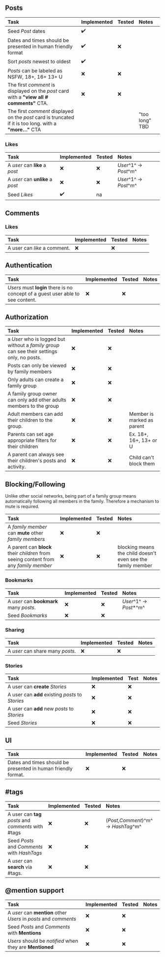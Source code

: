 ## Posts

| Task                                                                                                    | Implemented        | Tested | Notes          |
|:--------------------------------------------------------------------------------------------------------|:-------------------|:-------|:---------------|
| Seed *Post* dates                                                                                       | :heavy_check_mark: |        |                |
| Dates and times should be presented in human friendly format                                            | :heavy_check_mark: | :x:    |                |
| Sort *posts* newest to oldest                                                                           | :heavy_check_mark: |        |                |
| *Posts* can be labeled as NSFW, 18+, 16+ 13+ U                                                          | :x:                | :x:    |                |
| The first *comment* is displayed on the *post* card with a **"view all # comments"** CTA.               | :x:                | :x:    |                |
| The first *comment* displayed on the *post* card is truncated if it is too long. with a **"more…"** CTA |                    |        | "too long" TBD |

### Likes

| Task                             | Implemented        | Tested | Notes                 |
|:---------------------------------|:-------------------|:-------|:----------------------|
| A *user* can **like** a *post*   | :x:                | :x:    | *User*^1^ → *Post*^m^ |
| A *user* can **unlike** a *post* | :x:                | :x:    | *User*^1^ → *Post*^m^ |
| Seed *Likes*                     | :heavy_check_mark: | na     |                       |

## Comments

### Likes

| Task                         | Implemented | Tested | Notes |
|:-----------------------------|:------------|:-------|:------|
| A user can *like* a comment. | :x:         | :x:    |       |

## Authentication

| Task                                                                             | Implemented | Tested | Notes |
|:---------------------------------------------------------------------------------|:------------|:-------|:------|
| *Users* must **login** there is no concept of a guest user able  to see content. | :x:         | :x:    |       |

## Authorization

| Task                                                                                       | Implemented | Tested | Notes                      |
|:-------------------------------------------------------------------------------------------|:------------|:-------|:---------------------------|
| a *User* who is logged but without a *family group* can see their settings only, no posts. | :x:         | :x:    |                            |
| Posts can only be viewed by family members                                                 | :x:         | :x:    |                            |
| Only adults can create a family group                                                      | :x:         | :x:    |                            |
| A family group owner can only add other adults members to the group                        | :x:         | :x:    |                            |
| Adult members can add their children to the group.                                         | :x:         | :x:    | Member is marked as parent |
| Parents can set age appropriate filters for their children                                 | :x:         | :x:    | Ex. 18+, 16+, 13+ or U     |
| A parent can always see their children's posts and activity.                               | :x:         | :x:    | Child can't block them     |

## Blocking/Following

Unlike other social networks, being part of a family group means
automatically following all members in the family. Therefore a mechanism
to mute is required.

| Task                                                                                 | Implemented | Tested | Notes                                                       |
|:-------------------------------------------------------------------------------------|:------------|:-------|:------------------------------------------------------------|
| A *family member* can **mute** other *family members*                                | :x:         | :x:    |                                                             |
| A parent can **block** their *children* from seeing content from any *family member* | :x:         | :x:    | blocking means the child doesn't even see the family member |

### Bookmarks

| Task                                    | Implemented | Tested | Notes                  |
|:----------------------------------------|:------------|:-------|:-----------------------|
| A *user* can **bookmark** many *posts*. | :x:         | :x:    | *User*^1^ → *Post**^m^ |
| Seed *Bookmarks*                        | :x:         | :x:    |                        |

### Sharing

| Task                             | Implemented | Tested | Notes |
|:---------------------------------|:------------|:-------|:------|
| A *user* can share many *posts*. | :x:         | :x:    |       |

### Stories

| Task                                             | Implemented | Test | Notes |
|:-------------------------------------------------|:------------|:-----|:------|
| A user can **create** *Stories*                  | :x:         | :x:  |       |
| A user can **add** existing *posts* to *Stories* | :x:         | :x:  |       |
| A user can **add** new *posts* to *Stories*      | :x:         | :x:  |       |
| Seed *Stories*                                   | :x:         | :x:  |       |


## UI

| Task                                                          | Implemented | Tested | Notes |
|:--------------------------------------------------------------|:------------|:-------|:------|
| Dates and times should be presented in human friendly format. | :x:         | :x:    |       |

## \#tags

| Task                                                 | Implemented | Tested | Notes                              |
|:-----------------------------------------------------|:------------|:-------|:-----------------------------------|
| A user can **tag** *posts* and *comments* with #tags | :x:         | :x:    | (*Post,Comment*)^m^ → *HashTag*^m^ |
| Seed *Posts* and *Comments* with *HashTags*          | :x:         | :x:    |                                    |
| A *user* can **search** via #tags.                   | :x:         | :x:    |                                    |

## @mention support

| Task                                                             | Implemented | Tested | Notes |
|:-----------------------------------------------------------------|:------------|:-------|:------|
| A *user* can **mention** other *Users* in *posts* and *comments* | :x:         | :x:    |       |
| Seed *Posts* and *Comments* with **Mentions**                    | :x:         | :x:    |       |
| *Users* should be *notified* when they are **Mentioned**         | :x:         | :x:    |       |
